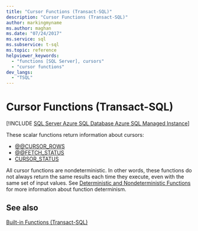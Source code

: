 ```yaml
---
title: "Cursor Functions (Transact-SQL)"
description: "Cursor Functions (Transact-SQL)"
author: markingmyname
ms.author: maghan
ms.date: "07/24/2017"
ms.service: sql
ms.subservice: t-sql
ms.topic: reference
helpviewer_keywords:
  - "functions [SQL Server], cursors"
  - "cursor functions"
dev_langs:
  - "TSQL"
---
```

# Cursor Functions (Transact-SQL)
[!INCLUDE [SQL Server Azure SQL Database Azure SQL Managed Instance](../../includes/applies-to-version/sql-asdb-asdbmi.md)]

These scalar functions return information about cursors:
  
- [@@CURSOR_ROWS](../../t-sql/functions/cursor-rows-transact-sql.md)
- [@@FETCH_STATUS](../../t-sql/functions/fetch-status-transact-sql.md)
- [CURSOR_STATUS](../../t-sql/functions/cursor-status-transact-sql.md)
  
All cursor functions are nondeterministic. In other words, these functions do not always return the same results each time they execute, even with the same set of input values. See [Deterministic and Nondeterministic Functions](../../relational-databases/user-defined-functions/deterministic-and-nondeterministic-functions.md) for more information about function determinism.
  
## See also

[Built-in Functions &#40;Transact-SQL&#41;](~/t-sql/functions/functions.md)
